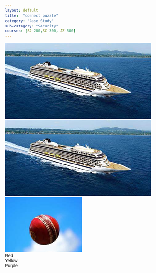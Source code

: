 ```yaml
---
layout: default
title:  "connect puzzle"
category: "Case Study"
sub-category: "Security"
courses: [SC-200,SC-300, AZ-500]
---
```


<!DOCTYPE html>
<html lang="en">
<head>
    <meta charset="UTF-8">
    <meta name="viewport" content="width=device-width, initial-scale=1.0">
    <title>Fruit Color Matching Game</title>
    <style>
      body {
    font-family: Arial, sans-serif;
}

.container {
    display: flex;
    justify-content: space-around;
    margin-top: 50px;
}

.fruits, .colors {
    display: flex;
    flex-direction: column;
    align-items: center;
}

.fruits img {
    width: 100px;
    height: 100px; /* Ensures all images are the same size */
    margin: 10px;
    cursor: pointer;
}

.colors div {
    width: 100px;
    height: 100px; /* Ensures all color divs are the same size */
    margin: 10px;
    display: flex;
    justify-content: center;
    align-items: center;
    border: 2px solid #000;
    cursor: pointer;
}
    </style>
</head>
<body>
    <div class="container">
        <div class="fruits">
            <img src="b1.jpeg" alt="Apple" id="apple" draggable="true" ondragstart="drag(event)">
            <img src="b1.jpeg" alt="Banana" id="banana" draggable="true" ondragstart="drag(event)">
            <img src="bl2.jpeg" alt="Grape" id="grape" draggable="true" ondragstart="drag(event)">
        </div>
        <div class="colors">
            <div id="red" ondrop="drop(event)" ondragover="allowDrop(event)">Red</div>
            <div id="yellow" ondrop="drop(event)" ondragover="allowDrop(event)">Yellow</div>
            <div id="purple" ondrop="drop(event)" ondragover="allowDrop(event)">Purple</div>
        </div>
    </div>
    <div id="message"></div>
    <script>
      function allowDrop(event) {
    event.preventDefault();
}

function drag(event) {
    event.dataTransfer.setData("text", event.target.id);
}

function drop(event) {
    event.preventDefault();
    var data = event.dataTransfer.getData("text");
    var fruit = document.getElementById(data);
    var color = event.target.id;

    if ((fruit.id === "apple" && color === "red") ||
        (fruit.id === "banana" && color === "yellow") ||
        (fruit.id === "grape" && color === "purple")) {
        event.target.appendChild(fruit);
        document.getElementById("message").innerText = "";
    } else {
        document.getElementById("message").innerText = "Error: Incorrect match!";
    }
}
    </script>
</body>
</html>

